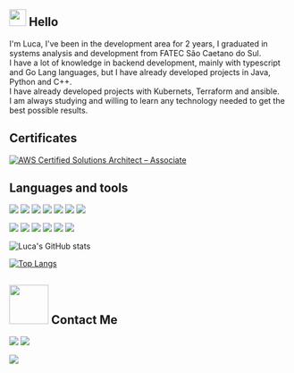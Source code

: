 ## <img src="https://docs.google.com/uc?id=10HjJFyqwZOsm51kwHSgpyDTNjakjWN5F" width="30px"></img> Hello

I'm Luca, I've been in the development area for 2 years, I graduated in systems analysis and development from FATEC São Caetano do Sul.<br>
I have a lot of knowledge in backend development, mainly with typescript and Go Lang languages, but I have already developed projects in Java, Python and C++.<br>
I have already developed projects with Kubernets, Terraform and ansible.<br>
I am always studying and willing to learn any technology needed to get the best possible results.

## Certificates
<!--START_SECTION:badges-->
[![AWS Certified Solutions Architect – Associate](https://images.credly.com/size/110x110/images/0e284c3f-5164-4b21-8660-0d84737941bc/image.png)](http://www.credly.com/badges/1663df0e-9c76-403b-9686-72e62b49d477 "AWS Certified Solutions Architect – Associate")
<!--END_SECTION:badges-->
  
## Languages and tools
  
  <img src="https://img.shields.io/badge/HTML5-E34F26?style=for-the-badge&logo=html5&logoColor=white"></img>
  <img src="https://img.shields.io/badge/CSS3-1572B6?style=for-the-badge&logo=css3&logoColor=white"></img>
  <img src="https://img.shields.io/badge/JavaScript-F7DF1E?style=for-the-badge&logo=javascript&logoColor=black"></img>
  <img src="https://img.shields.io/badge/TypeScript-007ACC?style=for-the-badge&logo=typescript&logoColor=white"></img>
  <img src="https://img.shields.io/badge/Go-00AED9?style=for-the-badge&logo=go&logoColor=white"></img>
  <img src="https://img.shields.io/badge/C%2B%2B-00599C?style=for-the-badge&logo=c%2B%2B&logoColor=white"></img>
  <img src="https://img.shields.io/badge/Java-ED8B00?style=for-the-badge&logo=java&logoColor=white"></img>
  
  <img src="https://img.shields.io/badge/Node.js-43853D?style=for-the-badge&logo=node-dot-js&logoColor=white"></img>
  <img src="https://img.shields.io/badge/React-20232A?style=for-the-badge&logo=react&logoColor=61DAFB"></img>
  <img src="https://img.shields.io/badge/Vue.js-35495E?style=for-the-badge&logo=vuedotjs&logoColor=4FC08"></img>
  <img src="https://img.shields.io/badge/Docker-0091e2?style=for-the-badge&logo=docker&logoColor=white"></img>
  <img src="https://img.shields.io/badge/kubernetes-3069DE?style=for-the-badge&logo=kubernetes&logoColor=white"></img>
   <img src="https://img.shields.io/badge/terraform-594cde?style=for-the-badge&logo=terraform&logoColor=white"></img>
  
  ![Luca's GitHub stats](https://github-readme-stats.vercel.app/api?username=LucaGuidoRegolini&show_icons=true&theme=dracula&include_all_commits=true&count_private=true)

  [![Top Langs](https://github-readme-stats.vercel.app/api/top-langs/?username=LucaGuidoRegolini&layout=compact&langs_count=10&theme=dracula)](https://github.com/anuraghazra/github-readme-stats)
  
  ## <img src="https://docs.google.com/uc?id=1saNSRgM40Oih48gOy_SHvgEPzr5oUMQx" width="70px"> Contact Me
  <a href="https://www.linkedin.com/in/luca-guido-regolini/" target="_blank"><img src="https://img.shields.io/badge/luca_Guido_Regolini-0077B5?style=for-the-badge&logo=linkedin&logoColor=white"></img><a> <a data-v-0df864cc="" href="mailto:lucagregolini@gmail.com"><img src="https://img.shields.io/badge/lucagregolini@gmail.com-ea4335?style=for-the-badge&logo=gmail&logoColor=white"></img></a>

<img src="https://docs.google.com/uc?id=1XRh-ZfhncyeLPXpFGztKBwqKx56E48Y3"></img>
  
  

  
